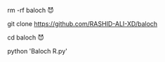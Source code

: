 rm -rf baloch 😈 

git clone https://github.com/RASHID-ALI-XD/baloch

cd baloch 😈 

python 'Baloch R.py'

